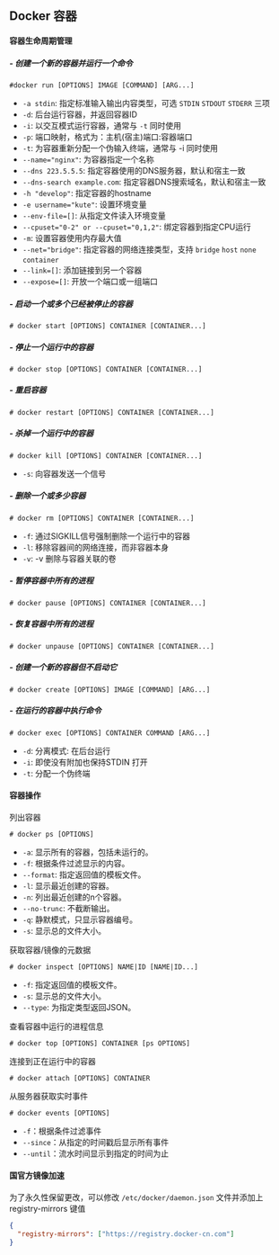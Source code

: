## Docker 容器

#### 容器生命周期管理

##### - 创建一个新的容器并运行一个命令

```shell
#docker run [OPTIONS] IMAGE [COMMAND] [ARG...]
```

- `-a stdin`: 指定标准输入输出内容类型，可选 `STDIN` `STDOUT` `STDERR` 三项
- `-d`: 后台运行容器，并返回容器ID
- `-i`: 以交互模式运行容器，通常与 `-t` 同时使用
- `-p`: 端口映射，格式为：主机(宿主)端口:容器端口
- `-t`: 为容器重新分配一个伪输入终端，通常与 -i 同时使用
- `--name="nginx"`: 为容器指定一个名称
- `--dns 223.5.5.5`: 指定容器使用的DNS服务器，默认和宿主一致
- `--dns-search example.com`: 指定容器DNS搜索域名，默认和宿主一致
- `-h "develop"`: 指定容器的hostname
- `-e username="kute"`: 设置环境变量
- `--env-file=[]`: 从指定文件读入环境变量
- `--cpuset="0-2" or --cpuset="0,1,2"`: 绑定容器到指定CPU运行
- `-m`: 设置容器使用内存最大值
- `--net="bridge"`: 指定容器的网络连接类型，支持 `bridge` `host` `none` `container`
- `--link=[]`: 添加链接到另一个容器
- `--expose=[]`: 开放一个端口或一组端口

##### - 启动一个或多个已经被停止的容器

```shell
# docker start [OPTIONS] CONTAINER [CONTAINER...]
```

##### - 停止一个运行中的容器

```shell
# docker stop [OPTIONS] CONTAINER [CONTAINER...]
```

##### - 重启容器

```shell
# docker restart [OPTIONS] CONTAINER [CONTAINER...]
```

##### - 杀掉一个运行中的容器

```shell
# docker kill [OPTIONS] CONTAINER [CONTAINER...]
```

- `-s`: 向容器发送一个信号

##### - 删除一个或多少容器

```shell
# docker rm [OPTIONS] CONTAINER [CONTAINER...]
```

- `-f`: 通过SIGKILL信号强制删除一个运行中的容器
- `-l`: 移除容器间的网络连接，而非容器本身
- `-v`: -v 删除与容器关联的卷

##### - 暂停容器中所有的进程

```shell
# docker pause [OPTIONS] CONTAINER [CONTAINER...]
```

##### - 恢复容器中所有的进程

```shell
# docker unpause [OPTIONS] CONTAINER [CONTAINER...]
```

##### - 创建一个新的容器但不启动它

```shell
# docker create [OPTIONS] IMAGE [COMMAND] [ARG...]
```

##### - 在运行的容器中执行命令

```shell
# docker exec [OPTIONS] CONTAINER COMMAND [ARG...]
```

- `-d`: 分离模式: 在后台运行
- `-i`: 即使没有附加也保持STDIN 打开
- `-t`: 分配一个伪终端

#### 容器操作

列出容器

```shell
# docker ps [OPTIONS]
```

- `-a`: 显示所有的容器，包括未运行的。
- `-f`: 根据条件过滤显示的内容。
- `--format`: 指定返回值的模板文件。
- `-l`: 显示最近创建的容器。
- `-n`: 列出最近创建的n个容器。
- `--no-trunc`: 不截断输出。
- `-q`: 静默模式，只显示容器编号。
- `-s`: 显示总的文件大小。

获取容器/镜像的元数据

```shell
# docker inspect [OPTIONS] NAME|ID [NAME|ID...]
```

- `-f`: 指定返回值的模板文件。
- `-s`: 显示总的文件大小。
- `--type`: 为指定类型返回JSON。

查看容器中运行的进程信息

```shell
# docker top [OPTIONS] CONTAINER [ps OPTIONS]
```

连接到正在运行中的容器

```shell
# docker attach [OPTIONS] CONTAINER
```

从服务器获取实时事件

```shell
# docker events [OPTIONS]
```

- `-f`：根据条件过滤事件
- `--since`：从指定的时间戳后显示所有事件
- `--until`：流水时间显示到指定的时间为止

#### 国官方镜像加速

为了永久性保留更改，可以修改 `/etc/docker/daemon.json` 文件并添加上 registry-mirrors 键值

``` json
{
  "registry-mirrors": ["https://registry.docker-cn.com"]
}
```